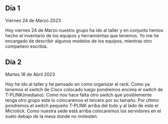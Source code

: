 ## Día 1 ##

Viernes 24 de Marzo 2023

Hoy viernes 24 de Marzo nuestro grupo ha ido al taller y en conjunto hemos hecho el inventario de los equipos y herramientas que tenemos.
Yo me he encargado de describir algunos modelos de los equipos, mientras otro compañero escribía.

## Día 2 ##

Martes 18 de Abril 2023

Hoy he ido al taller y he pensado en como organizar el rack. Como ya tenemos el switch de Cisco colocado luego pondremos encima el switch de T-PLINK(mediano). 
Como nos hace falta otro switch que  posiblemente tenga otro grupo este lo colocaremos el tercero por su tamaño.
Por último pondremos el switch pequeño T-PLINK arriba del todo y al lado de este el Microtick.
Como nuestra sede está arriba colocaremos los servidores en el suelo debajo de la mesa donde no molesten.
